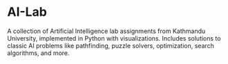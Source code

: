 # AI-Lab
A collection of Artificial Intelligence lab assignments from Kathmandu University, implemented in Python with visualizations. Includes solutions to classic AI problems like pathfinding, puzzle solvers, optimization, search algorithms, and more.
